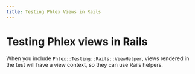 ```yaml
---
title: Testing Phlex Views in Rails
---
```


# Testing Phlex views in Rails

When you include `Phlex::Testing::Rails::ViewHelper`, views rendered in the test will have a view context, so they can use Rails helpers.
